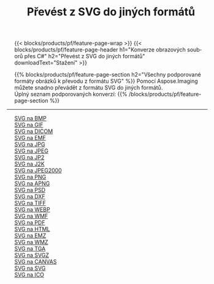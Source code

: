 ﻿---
title: Převést z SVG do jiných formátů 
weight: 3920
url: /cs/net/conversion/from/svg 
lang: cs
langdirlevel: 2
locales: zh-hans,ja,it,ru,de,es,fr,nl,id,lt,pl,pt,vi,tr,ko,zh-hant,ar,hi,th,sv,cs,uk,he
description: Pomocí Aspose.Imaging můžete snadno převést z formátu SVG do jiných formátů
---

{{< blocks/products/pf/feature-page-wrap >}}
{{< blocks/products/pf/feature-page-header h1="Konverze obrazových souborů přes C#" h2="Převést z SVG do jiných formátů" downloadText="Stažení" >}}


{{% blocks/products/pf/feature-page-section  h2="Všechny podporované formáty obrázků k převodu z formátu SVG" %}}
Pomocí Aspose.Imaging můžete snadno převádět z formátu SVG do jiných formátů.
<br/>
Úplný seznam podporovaných konverzí:
{{% /blocks/products/pf/feature-page-section %}}
<div class="container-fluid productfamilypage bg-gray">
    <div class="convertypes bg-gray agp-content section">
        <div class="container">
		<hr style="margin-left:-20px;"/>
		<div class="row other-converters">
		    <div class='col-md-2 other-converter remove-lp remove-rp'><a href="/imaging/cs/net/conversion/svg-to-bmp" >SVG na BMP</a></div><div class='col-md-2 other-converter remove-lp remove-rp'><a href="/imaging/cs/net/conversion/svg-to-gif" >SVG na GIF</a></div><div class='col-md-2 other-converter remove-lp remove-rp'><a href="/imaging/cs/net/conversion/svg-to-dicom" >SVG na DICOM</a></div><div class='col-md-2 other-converter remove-lp remove-rp'><a href="/imaging/cs/net/conversion/svg-to-emf" >SVG na EMF</a></div><div class='col-md-2 other-converter remove-lp remove-rp'><a href="/imaging/cs/net/conversion/svg-to-jpg" >SVG na JPG</a></div><div class='col-md-2 other-converter remove-lp remove-rp'><a href="/imaging/cs/net/conversion/svg-to-jpeg" >SVG na JPEG</a></div><div class='col-md-2 other-converter remove-lp remove-rp'><a href="/imaging/cs/net/conversion/svg-to-jp2" >SVG na JP2</a></div><div class='col-md-2 other-converter remove-lp remove-rp'><a href="/imaging/cs/net/conversion/svg-to-j2k" >SVG na J2K</a></div><div class='col-md-2 other-converter remove-lp remove-rp'><a href="/imaging/cs/net/conversion/svg-to-jpeg2000" >SVG na JPEG2000</a></div><div class='col-md-2 other-converter remove-lp remove-rp'><a href="/imaging/cs/net/conversion/svg-to-png" >SVG na PNG</a></div><div class='col-md-2 other-converter remove-lp remove-rp'><a href="/imaging/cs/net/conversion/svg-to-apng" >SVG na APNG</a></div><div class='col-md-2 other-converter remove-lp remove-rp'><a href="/imaging/cs/net/conversion/svg-to-psd" >SVG na PSD</a></div><div class='col-md-2 other-converter remove-lp remove-rp'><a href="/imaging/cs/net/conversion/svg-to-dxf" >SVG na DXF</a></div><div class='col-md-2 other-converter remove-lp remove-rp'><a href="/imaging/cs/net/conversion/svg-to-tiff" >SVG na TIFF</a></div><div class='col-md-2 other-converter remove-lp remove-rp'><a href="/imaging/cs/net/conversion/svg-to-webp" >SVG na WEBP</a></div><div class='col-md-2 other-converter remove-lp remove-rp'><a href="/imaging/cs/net/conversion/svg-to-wmf" >SVG na WMF</a></div><div class='col-md-2 other-converter remove-lp remove-rp'><a href="/imaging/cs/net/conversion/svg-to-pdf" >SVG na PDF</a></div><div class='col-md-2 other-converter remove-lp remove-rp'><a href="/imaging/cs/net/conversion/svg-to-html" >SVG na HTML</a></div><div class='col-md-2 other-converter remove-lp remove-rp'><a href="/imaging/cs/net/conversion/svg-to-emz" >SVG na EMZ</a></div><div class='col-md-2 other-converter remove-lp remove-rp'><a href="/imaging/cs/net/conversion/svg-to-wmz" >SVG na WMZ</a></div><div class='col-md-2 other-converter remove-lp remove-rp'><a href="/imaging/cs/net/conversion/svg-to-tga" >SVG na TGA</a></div><div class='col-md-2 other-converter remove-lp remove-rp'><a href="/imaging/cs/net/conversion/svg-to-svgz" >SVG na SVGZ</a></div><div class='col-md-2 other-converter remove-lp remove-rp'><a href="/imaging/cs/net/conversion/svg-to-canvas" >SVG na CANVAS</a></div><div class='col-md-2 other-converter remove-lp remove-rp'><a href="/imaging/cs/net/conversion/svg-to-svg" >SVG na SVG</a></div><div class='col-md-2 other-converter remove-lp remove-rp'><a href="/imaging/cs/net/conversion/svg-to-ico" >SVG na ICO</a></div>
                </div>
        </div>
    </div>
</div>
<br/>

